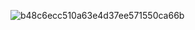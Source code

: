 
<!---
extendAnas/extendAnas is a ✨ special ✨ repository because its `README.md` (this file) appears on your GitHub profile.
You can click the Preview link to take a look at your changes.
--->
![b48c6ecc510a63e4d37ee571550ca66b](https://github.com/user-attachments/assets/5f7d61c7-dffa-4612-afe5-ff555a2b929b)


























